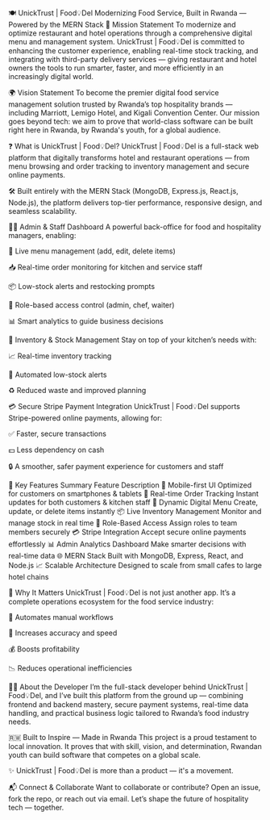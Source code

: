 🍽️ UnickTrust | Food💡Del
Modernizing Food Service, Built in Rwanda — Powered by the MERN Stack
🚀 Mission Statement
To modernize and optimize restaurant and hotel operations through a comprehensive digital menu and management system.
UnickTrust | Food💡Del is committed to enhancing the customer experience, enabling real-time stock tracking, and integrating with third-party delivery services — giving restaurant and hotel owners the tools to run smarter, faster, and more efficiently in an increasingly digital world.

🌍 Vision Statement
To become the premier digital food service management solution trusted by Rwanda’s top hospitality brands — including Marriott, Lemigo Hotel, and Kigali Convention Center.
Our mission goes beyond tech: we aim to prove that world-class software can be built right here in Rwanda, by Rwanda's youth, for a global audience.

❓ What is UnickTrust | Food💡Del?
UnickTrust | Food💡Del is a full-stack web platform that digitally transforms hotel and restaurant operations — from menu browsing and order tracking to inventory management and secure online payments.

🛠️ Built entirely with the MERN Stack (MongoDB, Express.js, React.js, Node.js), the platform delivers top-tier performance, responsive design, and seamless scalability.

👨‍🍳 Admin & Staff Dashboard
A powerful back-office for food and hospitality managers, enabling:

🍔 Live menu management (add, edit, delete items)

📥 Real-time order monitoring for kitchen and service staff

📦 Low-stock alerts and restocking prompts

🔐 Role-based access control (admin, chef, waiter)

📊 Smart analytics to guide business decisions

🧾 Inventory & Stock Management
Stay on top of your kitchen’s needs with:

📈 Real-time inventory tracking

🚨 Automated low-stock alerts

♻️ Reduced waste and improved planning

💳 Secure Stripe Payment Integration
UnickTrust | Food💡Del supports Stripe-powered online payments, allowing for:

✅ Faster, secure transactions

💵 Less dependency on cash

🔒 A smoother, safer payment experience for customers and staff

🔑 Key Features Summary
Feature	Description
📱 Mobile-first UI	Optimized for customers on smartphones & tablets
🔄 Real-time Order Tracking	Instant updates for both customers & kitchen staff
🧾 Dynamic Digital Menu	Create, update, or delete items instantly
📦 Live Inventory Management	Monitor and manage stock in real time
👥 Role-Based Access	Assign roles to team members securely
💳 Stripe Integration	Accept secure online payments effortlessly
📊 Admin Analytics Dashboard	Make smarter decisions with real-time data
🌐 MERN Stack	Built with MongoDB, Express, React, and Node.js
📈 Scalable Architecture	Designed to scale from small cafes to large hotel chains

🌟 Why It Matters
UnickTrust | Food💡Del is not just another app. It’s a complete operations ecosystem for the food service industry:

🔄 Automates manual workflows

🎯 Increases accuracy and speed

💰 Boosts profitability

📉 Reduces operational inefficiencies

👨‍💻 About the Developer
I’m the full-stack developer behind UnickTrust | Food💡Del, and I’ve built this platform from the ground up — combining frontend and backend mastery, secure payment systems, real-time data handling, and practical business logic tailored to Rwanda’s food industry needs.

🇷🇼 Built to Inspire — Made in Rwanda
This project is a proud testament to local innovation. It proves that with skill, vision, and determination, Rwandan youth can build software that competes on a global scale.

✨ UnickTrust | Food💡Del is more than a product — it's a movement.

📬 Connect & Collaborate
Want to collaborate or contribute?
Open an issue, fork the repo, or reach out via email. Let’s shape the future of hospitality tech — together.
